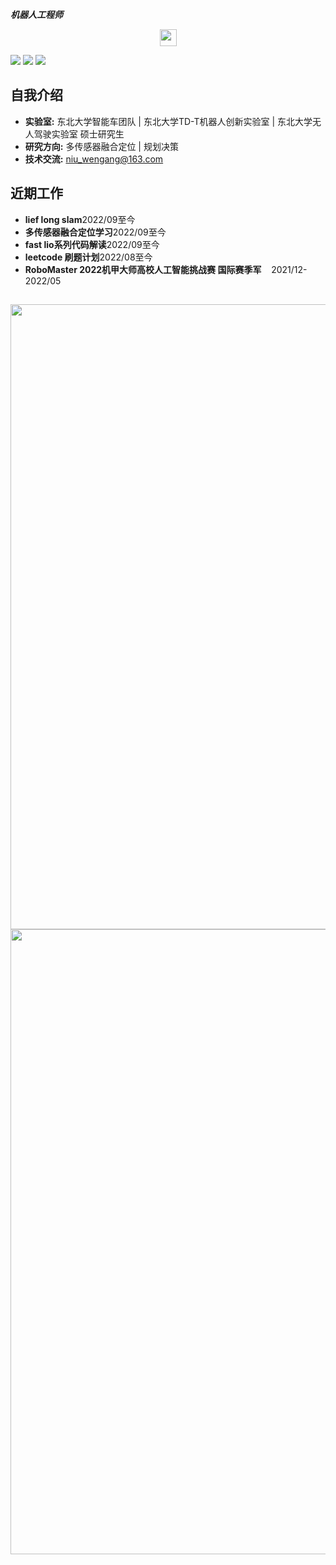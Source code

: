 ***机器人工程师***
<div align="center">
  <img src="https://user-images.githubusercontent.com/5679180/79618120-0daffb80-80be-11ea-819e-d2b0fa904d07.gif" width="27px">
</div>

[![](https://img.shields.io/badge/Bilibili-robotics%E6%B8%AF-brightgreen)](https://space.bilibili.com/356146260)
[![](https://img.shields.io/badge/CSDN%E5%8D%9A%E5%AE%A2-robotics%E6%B8%AF-brightgreen)](https://blog.csdn.net/weixin_37684239?type=blog)
![](https://visitor-badge.laobi.icu/badge?page_id=niuwengang.visitor-badge)

## 自我介绍
+ **实验室:** 东北大学智能车团队 | 东北大学TD-T机器人创新实验室 | 东北大学无人驾驶实验室 硕士研究生
+ **研究方向:** 多传感器融合定位 | 规划决策
+ **技术交流:** niu_wengang@163.com



## 近期工作
+ **lief long slam**2022/09至今 
+ **多传感器融合定位学习**2022/09至今 
+ **fast lio系列代码解读**2022/09至今 
+ **leetcode 刷题计划**2022/08至今 
+ **RoboMaster 2022机甲大师高校人工智能挑战赛 国际赛季军**&nbsp;&nbsp;&nbsp;&nbsp;2021/12-2022/05 

##
<div align="center">
<img src="https://github-profile-trophy.vercel.app/?username=niuwengang&theme=dark_lover"  width = "1000 height ="50"  />
<img src="https://activity-graph.herokuapp.com/graph?username=niuwengang&theme=redical"   width = "1000 height ="150"  />
</div>





